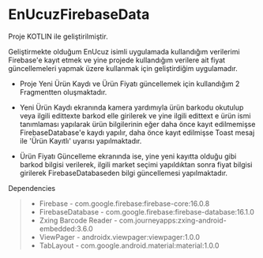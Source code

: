 # EnUcuzFirebaseData
Proje KOTLIN ile geliştirilmiştir.

Geliştirmekte olduğum EnUcuz isimli uygulamada kullandığım verilerimi Firebase'e kayıt etmek ve yine projede kullandığım verilere ait fiyat güncellemeleri yapmak üzere kullanmak için geliştirdiğim uygulamadır.

+ Proje Yeni Ürün Kaydı ve Ürün Fiyatı güncellemek için kullandığım 2 Fragmentten oluşmaktadır.

+ Yeni Ürün Kaydı ekranında kamera yardımıyla ürün barkodu okutulup veya ilgili edittexte barkod elle girilerek ve yine ilgili edittext e ürün ismi tanımlaması yapılarak ürün bilgilerinin eğer daha önce kayıt edilmemişse FirebaseDatabase'e kaydı yapılır, daha önce kayıt edilmişse Toast mesaj ile 'Ürün Kayıtlı' uyarısı yapılmaktadır.
+ Ürün Fiyatı Güncelleme ekranında ise, yine yeni kayıtta olduğu gibi barkod bilgisi verilerek, ilgili market seçimi yapıldıktan sonra fiyat bilgisi girilerek FirebaseDatabaseden bilgi güncellemesi yapılmaktadır.

Dependencies
> + Firebase - com.google.firebase:firebase-core:16.0.8
> + FirebaseDatabase - com.google.firebase:firebase-database:16.1.0
> + Zxing Barcode Reader - com.journeyapps:zxing-android-embedded:3.6.0
> + ViewPager - androidx.viewpager:viewpager:1.0.0
> + TabLayout - com.google.android.material:material:1.0.0
